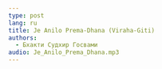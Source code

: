 ```yaml
---
type: post
lang: ru
title: Je Anilo Prema-Dhana (Viraha-Giti)
authors:
  - Бхакти Судхир Госвами
audio: Je_Anilo_Prema_Dhana.mp3
---
```

